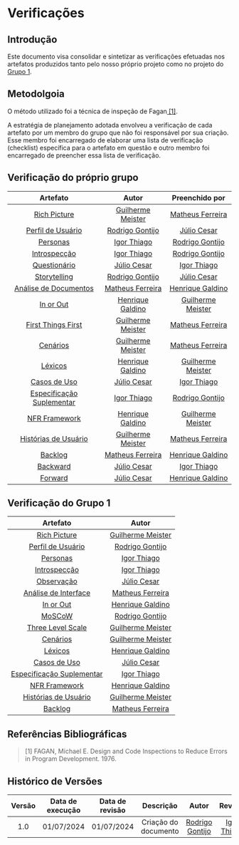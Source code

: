 # Verificações

## Introdução
Este documento visa consolidar e sintetizar as verificações efetuadas nos artefatos produzidos tanto pelo nosso próprio projeto como no projeto do [Grupo 1](https://github.com/Requisitos-de-Software/2024.1-DiarioOficialdaUniao). 

## Metodolgoia

O método utilizado foi a técnica de inspeção de Fagan<a id="REF1" href="#anchor_1"> [1]</a>. 

A estratégia de planejamento adotada envolveu a verificação de cada artefato por um membro do grupo que não foi responsável por sua criação. Esse membro foi encarregado de elaborar uma lista de verificação (checklist) específica para o artefato em questão e outro membro foi encarregado de preencher essa lista de verificação.

## Verificação do próprio grupo

| Artefato | Autor | Preenchido por |
| :------: | :---: | :------------: |
| [Rich Picture](https://requisitos-de-software.github.io/2024.1-Consumidor.gov/Pr%C3%A9%20Rastreabilidade/rich-picture/) | [Guilherme Meister](https://github.com/gmeister18) | [Matheus Ferreira](https://github.com/matferreira1) |
| [Perfil de Usuário](https://requisitos-de-software.github.io/2024.1-DiarioOficialdaUniao/elicitacao/perfilUsuario/) | [Rodrigo Gontijo](https://github.com/rodrigogontijoo) | [Júlio Cesar](https://github.com/Julio1099) |
| [Personas](https://requisitos-de-software.github.io/2024.1-DiarioOficialdaUniao/elicitacao/personas/)  | [Igor Thiago](https://github.com/alladin51) | [Rodrigo Gontijo](https://github.com/rodrigogontijoo) |
| [Introspecção](https://requisitos-de-software.github.io/2024.1-DiarioOficialdaUniao/elicitacao/tecnicas/introspeccao/) | [Igor Thiago](https://github.com/alladin51) | [Rodrigo Gontijo](https://github.com/rodrigogontijoo) |
| [Questionário](https://requisitos-de-software.github.io/2024.1-Consumidor.gov/Elicita%C3%A7%C3%A3o/Question%C3%A1rio/) | [Júlio Cesar](https://github.com/Julio1099) | [Igor Thiago](https://github.com/alladin51) |
| [Storytelling](https://requisitos-de-software.github.io/2024.1-Consumidor.gov/Elicita%C3%A7%C3%A3o/Storytelling/) | [Rodrigo Gontijo](https://github.com/rodrigogontijoo) | [Júlio Cesar](https://github.com/Julio1099) |
| [Análise de Documentos](https://requisitos-de-software.github.io/2024.1-Consumidor.gov/Elicita%C3%A7%C3%A3o/analiseDoc/)| [Matheus Ferreira](https://github.com/matferreira1) |  [Henrique Galdino](https://github.com/hgaldino05) |
| [In or Out](https://requisitos-de-software.github.io/2024.1-Consumidor.gov/Elicita%C3%A7%C3%A3o/Prioriza%C3%A7%C3%A3o/In%20or%20out/) | [Henrique Galdino](https://github.com/hgaldino05) | [Guilherme Meister](https://github.com/gmeister18)  |
| [First Things First](https://requisitos-de-software.github.io/2024.1-Consumidor.gov/Elicita%C3%A7%C3%A3o/Prioriza%C3%A7%C3%A3o/First%20things%20first/) |[Guilherme Meister](https://github.com/gmeister18) | [Matheus Ferreira](https://github.com/matferreira1) |
| [Cenários](https://requisitos-de-software.github.io/2024.1-Consumidor.gov/Modelagem/cenarios/) | [Guilherme Meister](https://github.com/gmeister18) | [Matheus Ferreira](https://github.com/matferreira1) |
| [Léxicos](https://requisitos-de-software.github.io/2024.1-Consumidor.gov/Modelagem/lexicos/) | [Henrique Galdino](https://github.com/hgaldino05) | [Guilherme Meister](https://github.com/gmeister18)  |
| [Casos de Uso](https://requisitos-de-software.github.io/2024.1-Consumidor.gov/Modelagem/casosdeuso/) | [Júlio Cesar](https://github.com/Julio1099) | [Igor Thiago](https://github.com/alladin51) |
| [Especificação Suplementar](https://requisitos-de-software.github.io/2024.1-Consumidor.gov/Modelagem/especsuplementar/) | [Igor Thiago](https://github.com/alladin51) | [Rodrigo Gontijo](https://github.com/rodrigogontijoo) |
| [NFR Framework](https://requisitos-de-software.github.io/2024.1-Consumidor.gov/Modelagem/Modelagem%20%C3%81gil/NFR/) | [Henrique Galdino](https://github.com/hgaldino05) | [Guilherme Meister](https://github.com/gmeister18)  |
| [Histórias de Usuário](https://requisitos-de-software.github.io/2024.1-Consumidor.gov/Modelagem/Modelagem%20%C3%81gil/Historias/) | [Guilherme Meister](https://github.com/gmeister18) | [Matheus Ferreira](https://github.com/matferreira1) |
| [Backlog](https://requisitos-de-software.github.io/2024.1-Consumidor.gov/Modelagem/Modelagem%20%C3%81gil/Backlog/) | [Matheus Ferreira](https://github.com/matferreira1) | [Henrique Galdino](https://github.com/hgaldino05) |
| [Backward](https://requisitos-de-software.github.io/2024.1-Consumidor.gov/Pós-Rastreabilidade/backward/) | [Júlio Cesar](https://github.com/Julio1099) | [Igor Thiago](https://github.com/alladin51) | 
| [Forward](https://requisitos-de-software.github.io/2024.1-Consumidor.gov/Pós-Rastreabilidade/forward/) | [Júlio Cesar](https://github.com/Julio1099) | [Henrique Galdino](https://github.com/hgaldino05) | 



## Verificação do Grupo 1

| Artefato | Autor |
| :------: | :---: |
| [Rich Picture](https://requisitos-de-software.github.io/2024.1-DiarioOficialdaUniao/pre-rastreabilidade/rich-picture/) | [Guilherme Meister](https://github.com/gmeister18) |
| [Perfil de Usuário](https://requisitos-de-software.github.io/2024.1-DiarioOficialdaUniao/elicitacao/perfilUsuario/) | [Rodrigo Gontijo](https://github.com/rodrigogontijoo) |
| [Personas](https://requisitos-de-software.github.io/2024.1-DiarioOficialdaUniao/elicitacao/personas/) | [Igor Thiago](https://github.com/alladin51) |
| [Introspecção](https://requisitos-de-software.github.io/2024.1-DiarioOficialdaUniao/elicitacao/tecnicas/introspeccao/) | [Igor Thiago](https://github.com/alladin51) |
| [Observação](https://requisitos-de-software.github.io/2024.1-DiarioOficialdaUniao/elicitacao/tecnicas/observacao/) | [Júlio Cesar](https://github.com/Julio1099) |
| [Análise de Interface](https://requisitos-de-software.github.io/2024.1-DiarioOficialdaUniao/elicitacao/tecnicas/analise-de-interface/) | [Matheus Ferreira](https://github.com/matferreira1) |
| [In or Out](https://requisitos-de-software.github.io/2024.1-DiarioOficialdaUniao/elicitacao/priorizacao/#in-or-out) | [Henrique Galdino](https://github.com/hgaldino05) |
| [MoSCoW](https://requisitos-de-software.github.io/2024.1-DiarioOficialdaUniao/elicitacao/priorizacao/#moscow) | [Rodrigo Gontijo](https://github.com/rodrigogontijoo) |
| [Three Level Scale](https://requisitos-de-software.github.io/2024.1-DiarioOficialdaUniao/elicitacao/priorizacao/#three-level-scale) | [Guilherme Meister](https://github.com/gmeister18) |
| [Cenários](https://requisitos-de-software.github.io/2024.1-DiarioOficialdaUniao/modelagem/cenarios/) | [Guilherme Meister](https://github.com/gmeister18) |
| [Léxicos](https://requisitos-de-software.github.io/2024.1-DiarioOficialdaUniao/modelagem/lexicos/) | [Henrique Galdino](https://github.com/hgaldino05) |
| [Casos de Uso](https://requisitos-de-software.github.io/2024.1-DiarioOficialdaUniao/modelagem/useCase/) | [Júlio Cesar](https://github.com/Julio1099) |
| [Especificação Suplementar](https://requisitos-de-software.github.io/2024.1-DiarioOficialdaUniao/modelagem/especificacao/) | [Igor Thiago](https://github.com/alladin51) |
| [NFR Framework](https://requisitos-de-software.github.io/2024.1-DiarioOficialdaUniao/modelagem/modelagemAgil/nfr_framework/) | [Henrique Galdino](https://github.com/hgaldino05) |
| [Histórias de Usuário](https://requisitos-de-software.github.io/2024.1-DiarioOficialdaUniao/modelagem/modelagemAgil/historiaUsuario/) | [Guilherme Meister](https://github.com/gmeister18) |
| [Backlog](https://requisitos-de-software.github.io/2024.1-DiarioOficialdaUniao/modelagem/modelagemAgil/backlog/) | [Matheus Ferreira](https://github.com/matferreira1) |




## Referências Bibliográficas

> [1] FAGAN, Michael E. Design and Code Inspections to Reduce Errors in Program Development. 1976.



## Histórico de Versões

| Versão | Data de execução | Data de revisão |  Descrição  | Autor | Revisor  |
| :----: | :--------------: | :-------------: | :---------: | :---: | :------: |
| 1.0    | 01/07/2024       | 01/07/2024      | Criação do documento  | [Rodrigo Gontijo](https://github.com/rodrigogontijoo) | [Igor Thiago](https://github.com/alladin51) |